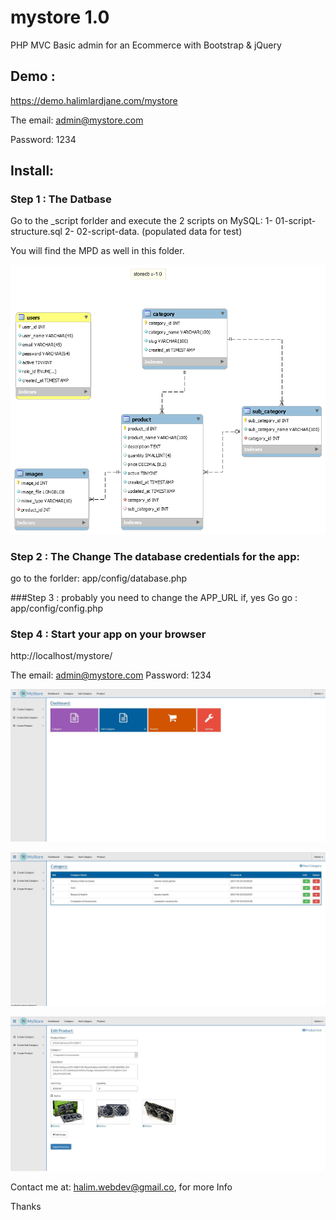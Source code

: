 # mystore 1.0
PHP MVC Basic admin for an Ecommerce with Bootstrap & jQuery

## Demo : 
https://demo.halimlardjane.com/mystore

The email: admin@mystore.com

Password: 1234

## Install:

### Step 1 : The Datbase

Go to the _script forlder and execute the 2 scripts on MySQL:
1- 01-script-structure.sql
2- 02-script-data. (populated data for test)


You will find the MPD as well in this folder.

![alt tag](https://github.com/halimus/mystore/blob/master/_scripts/storedb.png)


### Step 2 : The Change The database credentials for the app:

go to the forlder: app/config/database.php 

###Step 3 : probably you need to change the APP_URL
if, yes
Go go : app/config/config.php


### Step 4 : Start your app on your browser

http://localhost/mystore/

The email: admin@mystore.com
Password: 1234


![alt tag](https://github.com/halimus/mystore/blob/master/public/images/demo1.jpg)


![alt tag](https://github.com/halimus/mystore/blob/master/public/images/demo2.jpg)


![alt tag](https://github.com/halimus/mystore/blob/master/public/images/demo3.jpg)


Contact me at:
halim.webdev@gmail.co, for more Info  

Thanks




